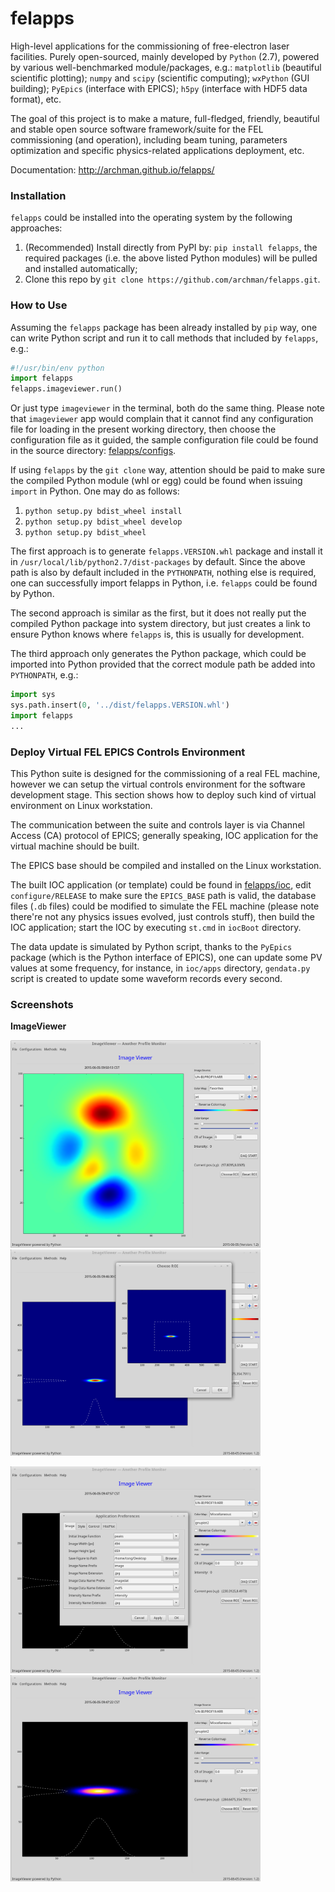 # felapps

High-level applications for the commissioning of free-electron laser facilities. Purely open-sourced, mainly developed by `Python` (2.7), powered by various well-benchmarked module/packages, e.g.: `matplotlib` (beautiful scientific plotting); `numpy` and `scipy` (scientific computing); `wxPython` (GUI building); `PyEpics` (interface with EPICS); `h5py` (interface with HDF5 data format), etc.

The goal of this project is to make a mature, full-fledged, friendly, beautiful and stable open source software framework/suite for the FEL commissioning (and operation), including beam tuning, parameters optimization and specific physics-related applications deployment, etc.

Documentation: http://archman.github.io/felapps/

### Installation
`felapps` could be installed into the operating system by the following approaches:

1. (Recommended) Install directly from PyPI by: 
  `pip install felapps`, the required packages (i.e. the above listed Python modules) will be pulled and installed automatically;
2. Clone this repo by `git clone https://github.com/archman/felapps.git`.

### How to Use
Assuming the `felapps` package has been already installed by `pip` way, one can write Python script and run it to call methods that included by `felapps`, e.g.:
```python
#!/usr/bin/env python
import felapps
felapps.imageviewer.run()
```
Or just type `imageviewer` in the terminal, both do the same thing. Please note that `imageviewer` app would complain that it cannot find any configuration file for loading in the present working directory, then choose the configuration file as it guided, the sample configuration file could be found in the source directory: [felapps/configs](https://github.com/Archman/felapps/tree/master/felapps/configs).

If using `felapps` by the `git clone` way, attention should be paid to make sure the compiled Python module (whl or egg) could be found when issuing `import` in Python. One may do as follows:

1. `python setup.py bdist_wheel install`
2. `python setup.py bdist_wheel develop`
3. `python setup.py bdist_wheel`

The first approach is to generate `felapps.VERSION.whl` package and install it in `/usr/local/lib/python2.7/dist-packages` by default. Since the above path is also by default included in the `PYTHONPATH`, nothing else is required, one can successfully import felapps in Python, i.e. `felapps` could be found by Python.

The second approach is similar as the first, but it does not really put the compiled Python package into system directory, but just creates a link to ensure Python knows where `felapps` is, this is usually for development.

The third approach only generates the Python package, which could be imported into Python provided that the correct module path be added into `PYTHONPATH`, e.g.:
```python
import sys
sys.path.insert(0, '../dist/felapps.VERSION.whl')
import felapps
...
```
### Deploy Virtual FEL EPICS Controls Environment
This Python suite is designed for the commissioning of a real FEL machine, however we can setup the virtual controls environment for the software development stage. This section shows how to deploy such kind of virtual environment on Linux workstation.

The communication between the suite and controls layer is via Channel Access (CA) protocol
of EPICS; generally speaking, IOC application for the virtual machine should be built.

The EPICS base should be compiled and installed on the Linux workstation.

The built IOC application (or template) could be found in [felapps/ioc](https://github.com/Archman/felapps/tree/master/felapps/ioc), edit `configure/RELEASE` to make sure the `EPICS_BASE` path is valid, the database files (`.db` files) could be modified to simulate the FEL machine (please note there're not any physics issues evolved, just controls stuff), then build the IOC application; start the IOC by executing `st.cmd` in `iocBoot` directory.

The data update is simulated by Python script, thanks to the `PyEpics` package (which is the Python interface of EPICS), one can update some PV values at some frequency, for instance, in `ioc/apps` directory, `gendata.py` script is created to update some waveform records every second.

### Screenshots

**ImageViewer**

<p>
  <img src=/screenshots/imageviewer/startup.png?raw=true alt="ImageViewer Startup" width="400"></img> <img src=/screenshots/imageviewer/roi.png?raw=true alt="imageviewer ROI" width="400"></img>
</p>
<p>
  <img src=/screenshots/imageviewer/configuration.png?raw=true alt="imageviewer Configurations" width="400"></img> <img src=/screenshots/imageviewer/colormap.png?raw=true alt="imageviewer Colormap" width="400"></img>
</p>
